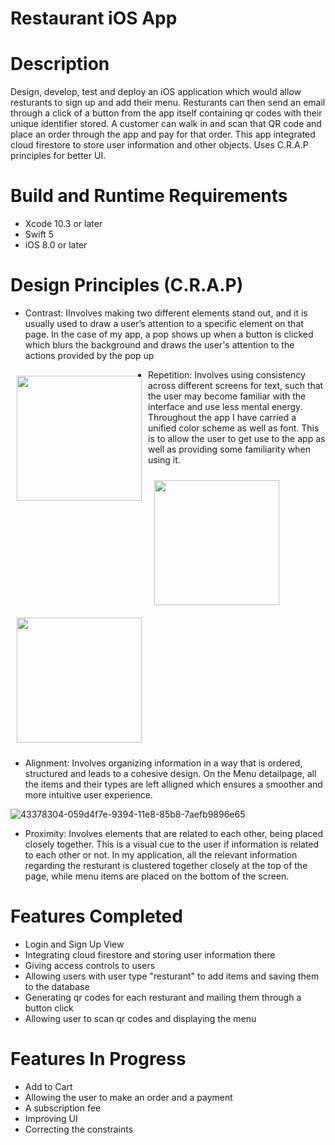 # Restaurant iOS App

# Description 
Design, develop, test and deploy an iOS application which would allow resturants to sign up and add their menu. Resturants can then send an email through a click of a button from the app itself containing qr codes with their unique identifier stored. A customer can walk in and scan that QR code and place an order through the app and pay for that order. This app integrated cloud firestore to store user information and other objects. Uses C.R.A.P principles for better UI.
 
# Build and Runtime Requirements

- Xcode 10.3 or later
- Swift 5
- iOS 8.0 or later

# Design Principles (C.R.A.P)
- Contrast: IInvolves making two different elements stand out, and it is usually used to draw a user’s attention to a specific element on that page. In the case of my app, a pop shows up when a button is clicked which blurs the background and draws the user's attention to the actions provided by the pop up

[<img src="https://user-images.githubusercontent.com/49186141/103506268-6d4e7100-4eb0-11eb-94f0-0824190d3525.png" align="left" width="200" hspace="10" vspace="10">](https://user-images.githubusercontent.com/49186141/103506268-6d4e7100-4eb0-11eb-94f0-0824190d3525.png)

- Repetition: Involves using consistency across different screens for text, such that the user may become familiar with the interface and use less mental energy. Throughout the app I have carried a unified color scheme as well as font. This is to allow the user to get use to the app as well as providing some familiarity when using it.

[<img src="https://user-images.githubusercontent.com/49186141/103506254-632c7280-4eb0-11eb-9e9f-f5af5516fe4e.pngg" align="left" width="200" hspace="10" vspace="10">](https://user-images.githubusercontent.com/49186141/103506254-632c7280-4eb0-11eb-9e9f-f5af5516fe4e.png)
[<img src="https://user-images.githubusercontent.com/49186141/103506284-73dce880-4eb0-11eb-9ac0-264e1563417e.png" align="center" width="200" hspace="10" vspace="10">](https://user-images.githubusercontent.com/49186141/103506284-73dce880-4eb0-11eb-9ac0-264e1563417e.png)

- Alignment: Involves organizing information in a way that is ordered, structured and leads to a cohesive design. On the Menu detailpage, all the items and their types are left alligned which ensures a smoother and more intuitive user experience.

![43378304-059d4f7e-9394-11e8-85b8-7aefb9896e65](https://user-images.githubusercontent.com/49186141/103502969-06788a00-4ea7-11eb-9acd-23108f9e7da5.gif)

- Proximity: Involves elements that are related to each other, being placed closely together. This is a visual cue to the user if information is related to each other or not. In my application, all the relevant information regarding the resturant is clustered together closely at the top of the page, while menu items are placed on the bottom of the screen. 





# Features Completed
- Login and Sign Up View
- Integrating cloud firestore and storing user information there
- Giving access controls to users
- Allowing users with user type "resturant" to add items and saving them to the database
- Generating qr codes for each resturant and mailing them through a button click
- Allowing user to scan qr codes and displaying the menu


# Features In Progress
- Add to Cart
- Allowing the user to make an order and a payment
- A subscription fee
- Improving UI
- Correcting the constraints




